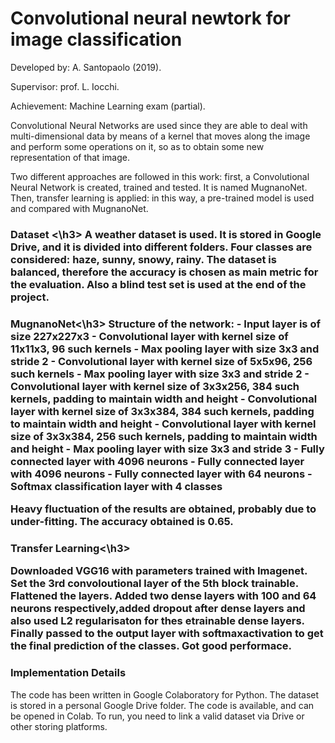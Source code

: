 # Convolutional neural newtork for image classification

Developed by: A. Santopaolo (2019).

Supervisor: prof. L. Iocchi.

Achievement: Machine Learning exam (partial).


Convolutional Neural Networks are used since they are able to deal with multi-dimensional data by means of a kernel that moves along the image and perform some operations on it, so as to obtain some new representation of that image.

Two different approaches are followed in this work: first, a Convolutional Neural Network is created, trained and tested. It is named MugnanoNet. Then, transfer learning is applied: in this way, a pre-trained model is used and compared with MugnanoNet.

<h3> Dataset <\h3>
A weather dataset is used. It is stored in Google Drive, and it is divided into different folders. Four classes are considered: haze, sunny, snowy, rainy. The dataset is balanced, therefore the accuracy is chosen as main metric for the evaluation. Also a blind test set is used at the end of the project.

<h3>MugnanoNet<\h3>
Structure of the network:
    - Input layer is of size 227x227x3
    -  Convolutional layer with kernel size of 11x11x3, 96 such kernels
    -  Max pooling layer with size 3x3 and stride 2
    -  Convolutional layer with kernel size of 5x5x96, 256 such kernels
    -  Max pooling layer with size 3x3 and stride 2
    - Convolutional layer with kernel size of 3x3x256, 384 such kernels, padding to maintain width and height
    -  Convolutional layer with kernel size of 3x3x384, 384 such kernels, padding to maintain width and height
    -  Convolutional layer with kernel size of 3x3x384, 256 such kernels, padding to maintain width and height
    -  Max pooling layer with size 3x3 and stride 3
    - Fully connected layer with 4096 neurons
    -  Fully connected layer with 4096 neurons
    -  Fully connected layer with 64 neurons
    -  Softmax classification layer with 4 classes

Heavy fluctuation of the results are obtained, probably due to under-fitting. The accuracy obtained is 0.65.

<h3>Transfer Learning<\h3>
  
Downloaded VGG16 with parameters trained with Imagenet.  Set the 3rd convoloutional layer of the 5th block trainable. Flattened the layers. Added two dense layers with  100 and 64 neurons respectively,added dropout after dense layers and also used L2 regularisaton for thes etrainable  dense  layers.   Finally  passed  to  the  output  layer  with  softmaxactivation to get the final prediction of the classes. Got good performace.

<h3>Implementation Details</h3>
The code has been written in Google Colaboratory for Python. The dataset is stored in a personal Google Drive folder. The code is available, and can be opened in Colab. To run, you need to link a valid dataset via Drive or other storing platforms.
